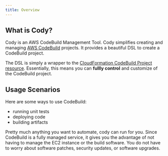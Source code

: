 ```yaml
---
title: Overview
---
```


## What is Cody?

Cody is an AWS CodeBuild Management Tool. Cody simplifies creating and managing [AWS CodeBuild](https://aws.amazon.com/codebuild/) projects. It provides a beautiful DSL to create a CodeBuild project.

The DSL is simply a wrapper to the [CloudFormation CodeBuild Project resource](https://docs.aws.amazon.com/AWSCloudFormation/latest/UserGuide/aws-resource-codebuild-project.html). Essentially, this means you can **fullly control** and customize of the CodeBuild project.

## Usage Scenarios

Here are some ways to use CodeBuild:

* running unit tests
* deploying code
* building artifacts

Pretty much anything you want to automate, cody can run for you. Since CodeBuild is a fully managed service, it gives you the advantage of not having to manage the EC2 instance or the build software.  You do not have to worry about software patches, security updates, or software upgrades.